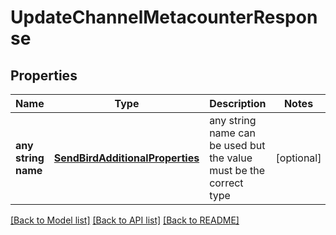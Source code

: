 # UpdateChannelMetacounterResponse


## Properties
Name | Type | Description | Notes
------------ | ------------- | ------------- | -------------
**any string name** | [**SendBirdAdditionalProperties**](SendBirdAdditionalProperties.md) | any string name can be used but the value must be the correct type | [optional]

[[Back to Model list]](../README.md#documentation-for-models) [[Back to API list]](../README.md#documentation-for-api-endpoints) [[Back to README]](../README.md)


